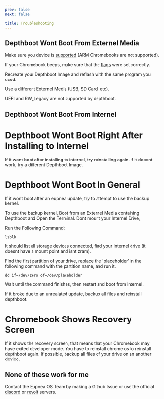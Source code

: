 ```yaml
---
prev: false
next: false

title: Troubleshooting
---
```

## Depthboot Wont Boot From Externel Media
Make sure you device is [supported](https://eupnea-linux.github.io/docs/depthboot/supported-devices) (ARM Chromebooks are not supported).

If your Chromebook beeps, make sure that the [flags](https://eupnea-linux.github.io/docs/depthboot/build-instructions) were set correctly.

Recreate your Depthboot Image and reflash with the same program you used.

Use a different Externel Media (USB, SD Card, etc).

UEFI and RW_Legacy are not supported by depthboot.

## Depthboot Wont Boot From Internel

# Depthboot Wont Boot Right After Installing to Internel
If it wont boot after installing to internel, try reinstalling again.
If it doesnt work, try a different Depthboot Image.

# Depthboot Wont Boot In General

If it wont boot after an eupnea update, try to attempt to use the backup kernel.

To use the backup kernel, Boot from an Externel Media containing Depthboot and Open the Terminal.
Dont mount your Internel Drive,

Run the Following Command:
```shell
lsblk
```
It should list all storage devices connected, find your internel drive (it doesnt have a mount point and isnt zram).

Find the first partition of your drive, replace the 'placeholder' in the following command with the partition name, and run it.

```shell
dd if=/dev/zero of=/dev/placeholder
```
Wait until the command finishes, then restart and boot from internel.

If it broke due to an unrealated update, backup all files and reinstall depthboot.

# Chromebook Shows Recovery Screen
If it shows the recovery screen, that means that your Chromebook may have exited developer mode.
You have to reinstall chrome os to reinstall depthboot again.
If possible, backup all files of your drive on an another device.

## None of these work for me

Contact the Eupnea OS Team by making a Github Issue or use the official [discord](https://discord.gg/jxXb2PwzYz) or [revolt](https://rvlt.gg/6YxHB2Cz) servers.

